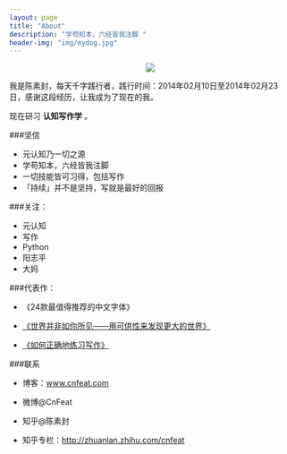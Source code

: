 ```yaml
---
layout: page
title: "About"
description: "学苟知本，六经皆我注脚 "
header-img: "img/mydog.jpg"
---
```



<center>
    <p><img src="http://7xlfkx.com1.z0.glb.clouddn.com/white2.jpg" align="center"></p>
</center>

我是陈素封，每天千字践行者，践行时间：2014年02月10日至2014年02月23日，感谢这段经历，让我成为了现在的我。

现在研习 **认知写作学** 。

###坚信


- 元认知乃一切之源
- 学苟知本，六经皆我注脚 
- 一切技能皆可习得，包括写作
- 「持续」并不是坚持，写就是最好的回报


###关注：


- 元认知
- 写作
- Python
- 阳志平
- 大妈

###代表作：

- 《24款最值得推荐的中文字体》

- [《世界并非如你所见——用可供性来发现更大的世界》](http://www.jianshu.com/p/6f1404e0240d)

- [《如何正确地练习写作》](http://www.jianshu.com/p/2621444b619d)

###联系

- 博客：www.cnfeat.com

- 微博@CnFeat

- 知乎@陈素封

- 知乎专栏：http://zhuanlan.zhihu.com/cnfeat



